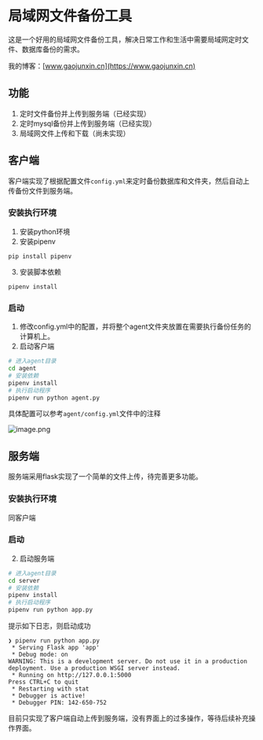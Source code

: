 # 局域网文件备份工具

这是一个好用的局域网文件备份工具，解决日常工作和生活中需要局域网定时文件、数据库备份的需求。

我的博客：[www.gaojunxin.cn](https://www.gaojunxin.cn)

## 功能
1. 定时文件备份并上传到服务端（已经实现）
2. 定时mysql备份并上传到服务端（已经实现）
3. 局域网文件上传和下载（尚未实现）


## 客户端
客户端实现了根据配置文件`config.yml`来定时备份数据库和文件夹，然后自动上传备份文件到服务端。

### 安装执行环境
1. 安装python环境
2. 安装pipenv
```shell
pip install pipenv
```
3. 安装脚本依赖
```shell
pipenv install
```
### 启动

1. 修改config.yml中的配置，并将整个agent文件夹放置在需要执行备份任务的计算机上。
2. 启动客户端
```bash
# 进入agent目录
cd agent
# 安装依赖
pipenv install
# 执行启动程序
pipenv run python agent.py
```

具体配置可以参考`agent/config.yml`文件中的注释

![image.png](http://image.gaojunxin.cn/i/2024/03/15/65f3f1aa841c4.png)

## 服务端

服务端采用flask实现了一个简单的文件上传，待完善更多功能。

### 安装执行环境
同客户端

### 启动

2. 启动服务端
```bash
# 进入agent目录
cd server
# 安装依赖
pipenv install
# 执行启动程序
pipenv run python app.py
```

提示如下日志，则启动成功

```log
❯ pipenv run python app.py
 * Serving Flask app 'app'
 * Debug mode: on
WARNING: This is a development server. Do not use it in a production deployment. Use a production WSGI server instead.
 * Running on http://127.0.0.1:5000
Press CTRL+C to quit
 * Restarting with stat
 * Debugger is active!
 * Debugger PIN: 142-650-752
```
目前只实现了客户端自动上传到服务端，没有界面上的过多操作，等待后续补充操作界面。